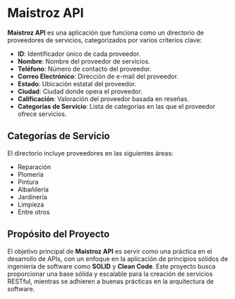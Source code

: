 # Maistroz API

**Maistroz API** es una aplicación que funciona como un directorio de proveedores de servicios, categorizados por varios criterios clave:

- **ID**: Identificador único de cada proveedor.
- **Nombre**: Nombre del proveedor de servicios.
- **Teléfono**: Número de contacto del proveedor.
- **Correo Electrónico**: Dirección de e-mail del proveedor.
- **Estado**: Ubicación estatal del proveedor.
- **Ciudad**: Ciudad donde opera el proveedor.
- **Calificación**: Valoración del proveedor basada en reseñas.
- **Categorías de Servicio**: Lista de categorías en las que el proveedor ofrece servicios.

## Categorías de Servicio

El directorio incluye proveedores en las siguientes áreas:

- Reparación
- Plomería
- Pintura
- Albañilería
- Jardinería
- Limpieza
- Entre otros

## Propósito del Proyecto

El objetivo principal de **Maistroz API** es servir como una práctica en el desarrollo de APIs, con un enfoque en la aplicación de principios sólidos de ingeniería de software como **SOLID** y **Clean Code**. Este proyecto busca proporcionar una base sólida y escalable para la creación de servicios RESTful, mientras se adhieren a buenas prácticas en la arquitectura de software.

